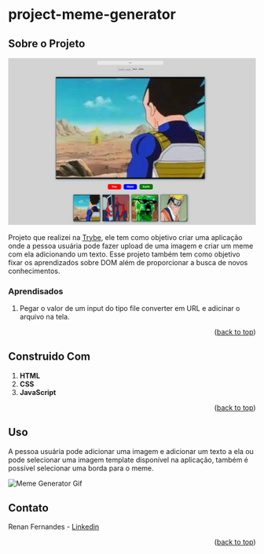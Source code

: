 <a name="readme-top"></a>
# project-meme-generator

## Sobre o Projeto

![Meme Generator Screen Shot](./projectImage.png)

Projeto que realizei na [Trybe](https://github.com/tryber), ele tem como objetivo criar uma aplicação onde a pessoa usuária pode fazer upload de uma imagem e criar um meme com ela adicionando um texto. Esse projeto também tem como objetivo fixar os aprendizados sobre DOM além de proporcionar a busca de novos conhecimentos.

### Aprendisados
  1. Pegar o valor de um input do tipo file converter em URL e adicinar o arquivo na tela.

<p align="right">(<a href="#readme-top">back to top</a>)</p>

## Construido Com
 1. **HTML**
 3. **CSS**
 4. **JavaScript**
 
 <p align="right">(<a href="#readme-top">back to top</a>)</p>
 
## Uso

A pessoa usuária pode adicionar uma imagem e adicionar um texto a ela ou pode selecionar uma imagem template disponível na aplicação, também é possível selecionar uma borda para o meme.

![Meme Generator Gif](./projectGif.gif)

## Contato
Renan Fernandes - [Linkedin](https://www.linkedin.com/in/orenanfernandes/)

<p align="right">(<a href="#readme-top">back to top</a>)</p>
